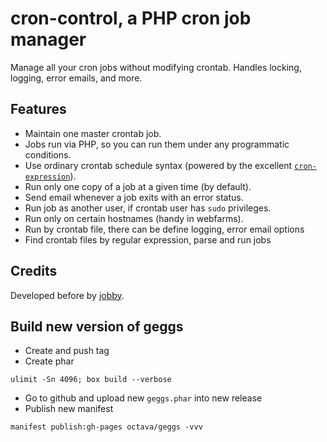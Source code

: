 # cron-control, a PHP cron job manager

Manage all your cron jobs without modifying crontab. Handles locking, logging, error emails, and more.

## Features

- Maintain one master crontab job.
- Jobs run via PHP, so you can run them under any programmatic conditions.
- Use ordinary crontab schedule syntax (powered by the excellent [`cron-expression`](<https://github.com/mtdowling/cron-expression>)).
- Run only one copy of a job at a given time (by default).
- Send email whenever a job exits with an error status. 
- Run job as another user, if crontab user has `sudo` privileges.
- Run only on certain hostnames (handy in webfarms).
- Run by crontab file, there can be define logging, error email options
- Find crontab files by regular expression, parse and run jobs

## Credits

Developed before by [jobby](<https://github.com/jobbyphp/jobby>).

## Build new version of geggs

* Create and push tag
* Create phar 
```
ulimit -Sn 4096; box build --verbose
```
* Go to github and upload new `geggs.phar` into new release
* Publish new manifest
```
manifest publish:gh-pages octava/geggs -vvv
```